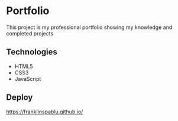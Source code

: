 # Portfolio 
This project is my professional portfolio showing my knowledge and completed projects

## Technologies
* HTML5 
* CSS3 
* JavaScript

## Deploy
https://franklinspablu.github.io/
